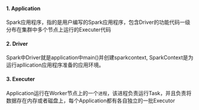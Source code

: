 #### 1. Application
   Spark应用程序，指的是用户编写的Spark应用程序，包含Driver的功能代码一级分布在集群中多个节点上运行的Executer代码
#### 2. Driver
   Spark中Driver就是application中main()并创建sparkcontext, SparkContext是为运行apllication应用程序准备的应用环境。
#### 3. Executer
   Application运行在Worker节点上的一个`进程`，该进程负责运行Task，并且负责将数据存在内存或者磁盘上，每个Application都有各自独立的一批Executor
    

